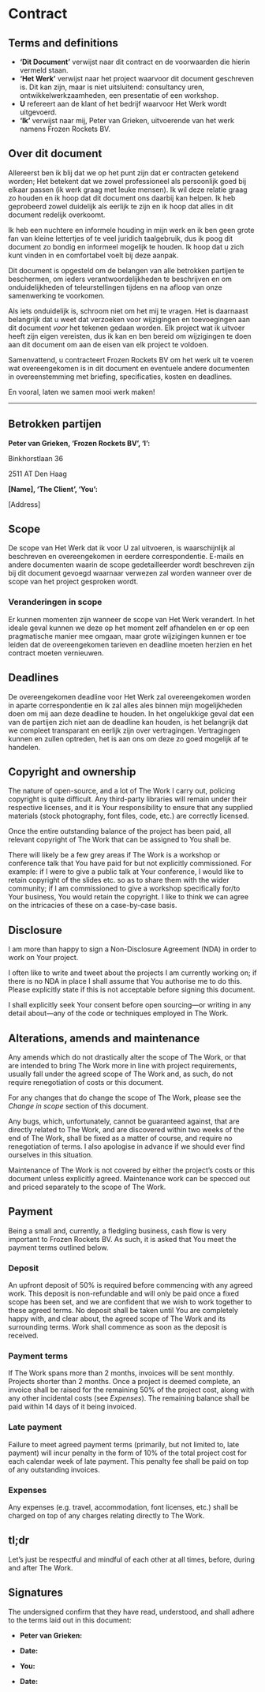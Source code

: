 # Contract

## Terms and definitions

* **‘Dit Document’** verwijst naar dit contract en de voorwaarden die hierin
	vermeld staan.
* **‘Het Werk’** verwijst naar het project waarvoor dit document geschreven is.
	Dit kan zijn, maar is niet uitsluitend: consultancy uren, ontwikkelwerkzaamheden, een presentatie of een workshop.
* **U** refereert aan de klant of het bedrijf waarvoor Het Werk wordt uitgevoerd.
* **‘Ik’** verwijst naar mij, Peter van Grieken, uitvoerende van het werk namens Frozen Rockets BV.

## Over dit document

Allereerst ben ik blij dat we op het punt zijn dat er contracten getekend worden;
Het betekent dat we zowel professioneel als persoonlijk goed bij elkaar passen (ik
werk graag met leuke mensen). Ik wil deze relatie graag zo houden en ik hoop dat
dit document ons daarbij kan helpen. Ik heb geprobeerd zowel duidelijk als
eerlijk te zijn en ik hoop dat alles in dit document redelijk overkoomt.

Ik heb een nuchtere en informele houding in mijn werk en ik ben geen grote fan van
kleine lettertjes of te veel juridich taalgebruik, dus ik poog dit document zo bondig
en informeel mogelijk te houden. Ik hoop dat u zich kunt vinden in en comfortabel voelt
bij deze aanpak.

Dit document is opgesteld om de belangen van alle betrokken partijen te beschermen, om
ieders verantwoordelijkheden te beschrijven en om onduidelijkheden of teleurstellingen
tijdens en na afloop van onze samenwerking te voorkomen.

Als iets onduidelijk is, schroom niet om het mij te vragen. Het is daarnaast belangrijk
dat u weet dat verzoeken voor wijzigingen en toevoegingen aan dit document _voor_ het
tekenen gedaan worden. Elk project wat ik uitvoer heeft zijn eigen vereisten, dus ik kan
en ben bereid om wijzigingen te doen aan dit document om aan de eisen van elk project te
voldoen.

Samenvattend, u contracteert Frozen Rockets BV om het werk uit te voeren wat overeengekomen
is in dit document en eventuele andere documenten in overeenstemming met briefing, 
specificaties, kosten en deadlines.

En vooral, laten we samen mooi werk maken!


---

## Betrokken partijen

**Peter van Grieken, ‘Frozen Rockets BV’, ‘I’:**

Binkhorstlaan 36

2511 AT Den Haag


**[Name], ‘The Client’, ‘You’:**

[Address]

## Scope

De scope van Het Werk dat ik voor U zal uitvoeren, is waarschijnlijk al beschreven en 
overeengekomen in eerdere correspondentie. E-mails en andere documenten waarin de 
scope gedetailleerder wordt beschreven zijn bij dit document gevoegd waarnaar
verwezen zal worden wanneer over de scope van het project gesproken wordt.


### Veranderingen in scope

Er kunnen momenten zijn wanneer de scope van Het Werk verandert. In het ideale geval
kunnen we deze op het moment zelf afhandelen en er op een pragmatische manier mee
omgaan, maar grote wijzigingen kunnen er toe leiden dat de overeengekomen tarieven en
deadline moeten herzien en het contract moeten vernieuwen.



## Deadlines

De overeengekomen deadline voor Het Werk zal overeengekomen worden in aparte 
correspondentie en ik zal alles ales binnen mijn mogelijkheden doen om mij
aan deze deadline te houden. In het ongelukkige geval dat een van de partijen
zich niet aan de deadline kan houden, is het belangrijk dat we compleet
transparant en eerlijk zijn over vertragingen. Vertragingen kunnen en zullen
optreden, het is aan ons om deze zo goed mogelijk af te handelen.


## Copyright and ownership

The nature of open-source, and a lot of The Work I carry out, policing copyright
is quite difficult. Any third-party libraries will remain under their respective
licenses, and it is Your responsibility to ensure that any supplied materials
(stock photography, font files, code, etc.) are correctly licensed.

Once the entire outstanding balance of the project has been paid, all relevant
copyright of The Work that can be assigned to You shall be.

There will likely be a few grey areas if The Work is a workshop or conference
talk that You have paid for but not explicitly commissioned. For example: if I
were to give a public talk at Your conference, I would like to retain copyright
of the slides etc. so as to share them with the wider community; if I am
commissioned to give a workshop specifically for/to Your business, You would
retain the copyright. I like to think we can agree on the intricacies of these
on a case-by-case basis.

## Disclosure

I am more than happy to sign a Non-Disclosure Agreement (NDA) in order to work
on Your project.

I often like to write and tweet about the projects I am currently working on; if
there is no NDA in place I shall assume that You authorise me to do this. Please
explicitly state if this is not acceptable before signing this document.

I shall explicitly seek Your consent before open sourcing—or writing in any
detail about—any of the code or techniques employed in The Work.

## Alterations, amends and maintenance

Any amends which do not drastically alter the scope of The Work, or that are
intended to bring The Work more in line with project requirements, usually fall
under the agreed scope of The Work and, as such, do not require renegotiation of
costs or this document.

For any changes that do change the scope of The Work, please see the _Change
in scope_ section of this document.

Any bugs, which, unfortunately, cannot be guaranteed against, that are directly
related to The Work, and are discovered within two weeks of the end of The Work,
shall be fixed as a matter of course, and require no renegotiation of terms. I
also apologise in advance if we should ever find ourselves in this situation.

Maintenance of The Work is not covered by either the project’s costs or this
document unless explicitly agreed. Maintenance work can be specced out and
priced separately to the scope of The Work.

## Payment

Being a small and, currently, a fledgling business, cash flow is very important
to Frozen Rockets BV. As such, it is asked that You meet the payment terms outlined
below.

### Deposit

An upfront deposit of 50% is required before commencing with any agreed work.
This deposit is non-refundable and will only be paid once a fixed scope has been
set, and we are confident that we wish to work together to these agreed terms.
No deposit shall be taken until You are completely happy with, and clear about,
the agreed scope of The Work and its surrounding terms. Work shall commence as
soon as the deposit is received.

### Payment terms
If The Work spans more than 2 months, invoices will be sent monthly. 
Projects shorter than 2 months.
Once a project is deemed complete, an invoice shall be raised for the remaining
50% of the project cost, along with any other incidental costs (see _Expenses_).
The remaining balance shall be paid within 14 days of it being invoiced.

### Late payment

Failure to meet agreed payment terms (primarily, but not limited to, late
payment) will incur penalty in the form of 10% of the total project cost for
each calendar week of late payment. This penalty fee shall be paid on top of
any outstanding invoices.

### Expenses

Any expenses (e.g. travel, accommodation, font licenses, etc.) shall be charged
on top of any charges relating directly to The Work.

## tl;dr

Let’s just be respectful and mindful of each other at all times, before, during
and after The Work.

## Signatures

The undersigned confirm that they have read, understood, and shall adhere to the
terms laid out in this document:

* **Peter van Grieken:**
* **Date:**

* **You:**
* **Date:**

